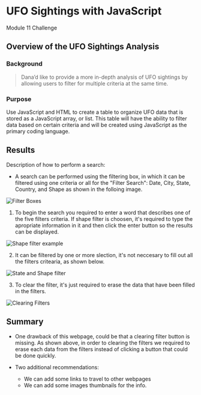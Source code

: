 # UFO Sightings with JavaScript
Module 11 Challenge

## Overview of the UFO Sightings Analysis

### Background

> Dana’d like to provide a more in-depth analysis of UFO sightings by allowing users to filter for multiple criteria at the same time.

### Purpose

Use JavaScript and HTML to create a table to organize UFO data that is stored as a JavaScript array, or list. This table will have the ability to filter data based on certain criteria and will be created using JavaScript as the primary coding language.

## Results

 Description of how to perform a search:
 
- A search can be performed using the filtering box, in which it can be filtered using one criteria or all for the "Filter Search": Date, City, State, Country, and Shape as shown in the folloing image.

![Filter Boxes](https://user-images.githubusercontent.com/86028032/134827055-10878409-8ed2-4ae7-a218-995730c1df4c.PNG)

1. To begin the search you required to enter a word that describes one of the five filters criteria. If shape filter is choosen, it's required to type the apropriate information in it and then click the enter button so the results can be displayed.

![Shape filter example](https://user-images.githubusercontent.com/86028032/134827214-4d18153b-c75d-47d8-be11-5eee24a76df7.PNG)

2. It can be filtered by one or more slection, it's not neccesary to fill out all the filters critearia, as shown below.

![State and Shape filter](https://user-images.githubusercontent.com/86028032/134827262-0c0f722c-f98b-4c5f-a481-a0d922280914.PNG)

3. To clear the filter, it's just required to erase the data that have been filled in the filters.

![Clearing Filters](https://user-images.githubusercontent.com/86028032/134827334-9df5ab45-c723-4525-8517-d41f739eeb84.PNG)

## Summary

+ One drawback of this webpage, could be that a clearing filter button is missing. As shown above, in order to clearing the filters we required to erase each data from the filters instead of clicking a button that could be done quickly.

+ Two additional recommendations:

  + We can add some links to travel to other webpages
  + We can add some images thumbnails for the info.
        
